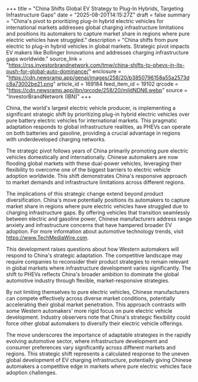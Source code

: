 +++
title = "China Shifts Global EV Strategy to Plug-In Hybrids, Targeting Infrastructure Gaps"
date = "2025-08-20T14:15:27Z"
draft = false
summary = "China's pivot to prioritizing plug-in hybrid electric vehicles for international markets addresses global charging infrastructure limitations and positions its automakers to capture market share in regions where pure electric vehicles have struggled."
description = "China shifts from pure electric to plug-in hybrid vehicles in global markets. Strategic pivot impacts EV makers like Bollinger Innovations and addresses charging infrastructure gaps worldwide."
source_link = "https://rss.investorbrandnetwork.com/tmw/china-shifts-to-phevs-in-its-push-for-global-auto-dominance/"
enclosure = "https://cdn.newsramp.app/genai/images/258/20/b3850796158a55a2573dc8a73002be21.png"
article_id = 169184
feed_item_id = 19102
qrcode = "https://cdn.newsramp.app/ibn/qrcode/258/20/mildNDN6.webp"
source = "InvestorBrandNetwork (IBN)"
+++

<p>China, the world's largest electric vehicle producer, is implementing a significant strategic shift by prioritizing plug-in hybrid electric vehicles over pure battery electric vehicles for international markets. This pragmatic adaptation responds to global infrastructure realities, as PHEVs can operate on both batteries and gasoline, providing a crucial advantage in regions with underdeveloped charging networks.</p><p>The strategic pivot follows years of China primarily promoting pure electric vehicles domestically and internationally. Chinese automakers are now flooding global markets with these dual-power vehicles, leveraging their flexibility to overcome one of the biggest barriers to electric vehicle adoption worldwide. This shift demonstrates China's responsive approach to market demands and infrastructure limitations across different regions.</p><p>The implications of this strategic change extend beyond product diversification. China's move potentially positions its automakers to capture market share in regions where pure electric vehicles have struggled due to charging infrastructure gaps. By offering vehicles that transition seamlessly between electric and gasoline power, Chinese manufacturers address range anxiety and infrastructure concerns that have hampered broader EV adoption. For more information about automotive technology trends, visit <a href="https://www.TechMediaWire.com" rel="nofollow" target="_blank">https://www.TechMediaWire.com</a>.</p><p>This development raises questions about how Western automakers will respond to China's strategic adaptation. The competitive landscape may require companies to reconsider their product strategies to remain relevant in global markets where infrastructure development varies significantly. The shift to PHEVs reflects China's broader ambition to dominate the global automotive industry through flexible, market-responsive strategies.</p><p>By not limiting themselves to pure electric vehicles, Chinese manufacturers can compete effectively across diverse market conditions, potentially accelerating their global market penetration. This approach contrasts with some Western automakers' more rigid focus on pure electric vehicle development. Industry observers note that China's strategic flexibility could force other global automakers to diversify their electric vehicle offerings.</p><p>The move underscores the importance of adaptable strategies in the rapidly evolving automotive sector, where infrastructure development and consumer preferences vary significantly across different markets and regions. This strategic shift represents a calculated response to the uneven global development of EV charging infrastructure, potentially giving Chinese automakers a competitive edge in markets where pure electric vehicles face adoption challenges.</p>